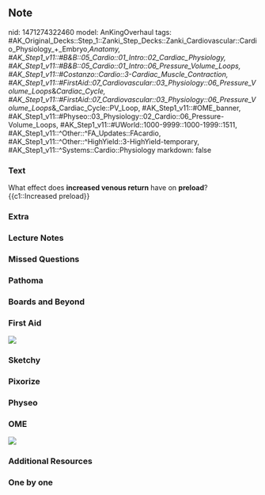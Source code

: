 ## Note
nid: 1471274322460
model: AnKingOverhaul
tags: #AK_Original_Decks::Step_1::Zanki_Step_Decks::Zanki_Cardiovascular::Cardio_Physiology_+_Embryo,_Anatomy, #AK_Step1_v11::#B&B::05_Cardio::01_Intro::02_Cardiac_Physiology, #AK_Step1_v11::#B&B::05_Cardio::01_Intro::06_Pressure_Volume_Loops, #AK_Step1_v11::#Costanzo::Cardio::3-Cardiac_Muscle_Contraction, #AK_Step1_v11::#FirstAid::07_Cardiovascular::03_Physiology::06_Pressure_Volume_Loops_&_Cardiac_Cycle, #AK_Step1_v11::#FirstAid::07_Cardiovascular::03_Physiology::06_Pressure_Volume_Loops_&_Cardiac_Cycle::PV_Loop, #AK_Step1_v11::#OME_banner, #AK_Step1_v11::#Physeo::03_Physiology::02_Cardio::06_Pressure-Volume_Loops, #AK_Step1_v11::#UWorld::1000-9999::1000-1999::1511, #AK_Step1_v11::^Other::^FA_Updates::FAcardio, #AK_Step1_v11::^Other::^HighYield::3-HighYield-temporary, #AK_Step1_v11::^Systems::Cardio::Physiology
markdown: false

### Text
<div>
  What effect does <b>increased venous return</b> have on
  <b>preload</b>?
</div>
<div>
  {{c1::Increased preload}}
</div>

### Extra


### Lecture Notes


### Missed Questions


### Pathoma


### Boards and Beyond


### First Aid
<img src="paste-415804373861020.jpg">

### Sketchy


### Pixorize


### Physeo


### OME
<div class="ome-widget">
  <a href="https://onlinemeded.org?ref=anki"><img src=
  "_OME_AnkiFlashcards_General_4.png"></a>
</div>

### Additional Resources


### One by one

